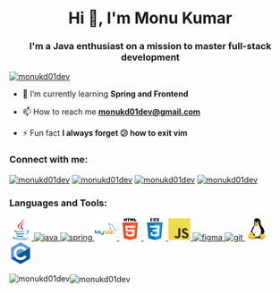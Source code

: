 <h1 align="center">Hi 👋, I'm Monu Kumar</h1>
<h3 align="center">I'm a Java enthusiast on a mission to master full-stack development</h3>

<p align="left"> <a href="https://twitter.com/monukd01dev" target="blank"><img src="https://img.shields.io/twitter/follow/monukd01dev?logo=twitter&style=for-the-badge" alt="monukd01dev" /></a> </p>

- 🌱 I’m currently learning **Spring and Frontend**

- 📫 How to reach me **monukd01dev@gmail.com**

- ⚡ Fun fact **I always forget 😕 how to exit vim**

<h3 align="left">Connect with me:</h3>
<p align="left">
<a href="https://twitter.com/monukd01dev" target="blank"><img align="center" src="https://raw.githubusercontent.com/rahuldkjain/github-profile-readme-generator/master/src/images/icons/Social/twitter.svg" alt="monukd01dev" height="30" width="40" /></a>
<a href="https://linkedin.com/in/monukd01dev" target="blank"><img align="center" src="https://raw.githubusercontent.com/rahuldkjain/github-profile-readme-generator/master/src/images/icons/Social/linked-in-alt.svg" alt="monukd01dev" height="30" width="40" /></a>
<a href="https://stackoverflow.com/users/22429918/monukd01dev" target="blank"><img align="center" src="https://raw.githubusercontent.com/rahuldkjain/github-profile-readme-generator/master/src/images/icons/Social/stack-overflow.svg" alt="monukd01dev" height="30" width="40" /></a>
<a href="https://instagram.com/monukd01dev" target="blank"><img align="center" src="https://raw.githubusercontent.com/rahuldkjain/github-profile-readme-generator/master/src/images/icons/Social/instagram.svg" alt="monukd01dev" height="30" width="40" /></a>
</p>

<h3 align="left">Languages and Tools:</h3>
<p align="left"> 
<a href="https://github.com/monukd01dev" target="_blank" rel="noreferrer"> <img src="https://raw.githubusercontent.com/devicons/devicon/master/icons/java/java-original.svg" alt="java" width="40" height="40"/> </a> <a href="https://github.com/monukd01dev/JSP" target="_blank" rel="noreferrer"> <img src="https://img.icons8.com/?size=256&id=jYptskVH8m0Z&format=png" alt="java" width="40" height="40"/> </a> <a href="#" target="_blank" rel="noreferrer"> <img src="https://www.vectorlogo.zone/logos/springio/springio-icon.svg" alt="spring" width="40" height="40"/> </a><a href="#" target="_blank" rel="noreferrer"> <img src="https://raw.githubusercontent.com/devicons/devicon/master/icons/mysql/mysql-original-wordmark.svg" alt="mysql" width="40" height="40"/> </a> <a href="https://github.com/monukd01dev/MERN/tree/master/HTML" target="_blank" rel="noreferrer"> <img src="https://raw.githubusercontent.com/devicons/devicon/master/icons/html5/html5-original-wordmark.svg" alt="html5" width="40" height="40"/> </a> 
<a href="https://github.com/monukd01dev/MERN/tree/master/CSS" target="_blank" rel="noreferrer"> <img src="https://raw.githubusercontent.com/devicons/devicon/master/icons/css3/css3-original-wordmark.svg" alt="css3" width="40" height="40"/> </a> <a href="https://github.com/monukd01dev/JavaScriptTutorials" target="_blank" rel="noreferrer"> <img src="https://raw.githubusercontent.com/devicons/devicon/master/icons/javascript/javascript-original.svg" alt="javascript" width="40" height="40"/> </a> 
<a href="#" target="_blank" rel="noreferrer"> <img src="https://www.vectorlogo.zone/logos/figma/figma-icon.svg" alt="figma" width="40" height="40"/> </a> 
<a href="#" target="_blank" rel="noreferrer"> <img src="https://www.vectorlogo.zone/logos/git-scm/git-scm-icon.svg" alt="git" width="40" height="40"/> </a> 
<a href="#" target="_blank" rel="noreferrer"> <img src="https://raw.githubusercontent.com/devicons/devicon/master/icons/linux/linux-original.svg" alt="linux" width="40" height="40"/> </a> 
<a href="#" target="_blank" rel="noreferrer"> <img src="https://raw.githubusercontent.com/devicons/devicon/master/icons/c/c-original.svg" alt="c" width="40" height="40"/> </a> 
</p>

<p><img align="left" src="https://github-readme-stats.vercel.app/api/top-langs?username=monukd01dev&show_icons=true&locale=en&layout=compact" alt="monukd01dev" /></p>

<p><img align="center" src="https://github-readme-streak-stats.herokuapp.com/?user=monukd01dev&" alt="monukd01dev" /></p>
